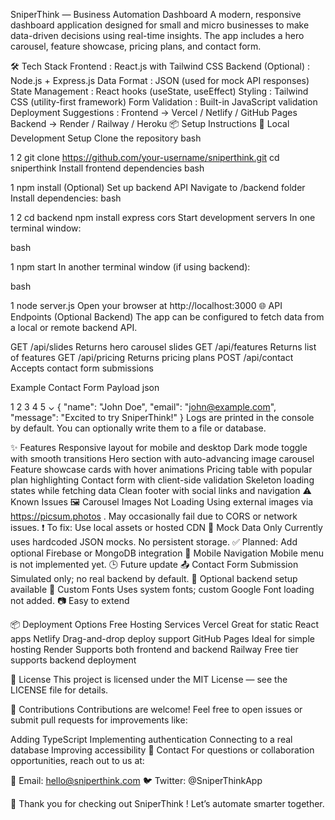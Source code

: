 SniperThink — Business Automation Dashboard
A modern, responsive dashboard application designed for small and micro businesses to make data-driven decisions using real-time insights. The app includes a hero carousel, feature showcase, pricing plans, and contact form.

🛠 Tech Stack
Frontend : React.js with Tailwind CSS
Backend (Optional) : Node.js + Express.js
Data Format : JSON (used for mock API responses)
State Management : React hooks (useState, useEffect)
Styling : Tailwind CSS (utility-first framework)
Form Validation : Built-in JavaScript validation
Deployment Suggestions :
Frontend → Vercel / Netlify / GitHub Pages
Backend → Render / Railway / Heroku
📦 Setup Instructions
🔧 Local Development Setup
Clone the repository
bash


1
2
git clone https://github.com/your-username/sniperthink.git 
cd sniperthink
Install frontend dependencies
bash


1
npm install
(Optional) Set up backend API
Navigate to /backend folder
Install dependencies:
bash


1
2
cd backend
npm install express cors
Start development servers
In one terminal window:

bash


1
npm start
In another terminal window (if using backend):

bash


1
node server.js
Open your browser at http://localhost:3000
🌐 API Endpoints (Optional Backend)
The app can be configured to fetch data from a local or remote backend API.

GET /api/slides
Returns hero carousel slides
GET /api/features
Returns list of features
GET /api/pricing
Returns pricing plans
POST /api/contact
Accepts contact form submissions

Example Contact Form Payload
json


1
2
3
4
5
⌄
{
  "name": "John Doe",
  "email": "john@example.com",
  "message": "Excited to try SniperThink!"
}
Logs are printed in the console by default. You can optionally write them to a file or database. 

✨ Features
Responsive layout for mobile and desktop
Dark mode toggle with smooth transitions
Hero section with auto-advancing image carousel
Feature showcase cards with hover animations
Pricing table with popular plan highlighting
Contact form with client-side validation
Skeleton loading states while fetching data
Clean footer with social links and navigation
⚠️ Known Issues
🖼️ Carousel Images Not Loading
Using external images via
https://picsum.photos
. May occasionally fail due to CORS or network issues.
❗ To fix: Use local assets or hosted CDN
🧪 Mock Data Only
Currently uses hardcoded JSON mocks. No persistent storage.
✅ Planned: Add optional Firebase or MongoDB integration
📲 Mobile Navigation
Mobile menu is not implemented yet.
🕒 Future update
📤 Contact Form Submission
Simulated only; no real backend by default.
🔄 Optional backend setup available
🎨 Custom Fonts
Uses system fonts; custom Google Font loading not added.
📷 Easy to extend

📦 Deployment Options
Free Hosting Services
Vercel
Great for static React apps
Netlify
Drag-and-drop deploy support
GitHub Pages
Ideal for simple hosting
Render
Supports both frontend and backend
Railway
Free tier supports backend deployment

📝 License
This project is licensed under the MIT License — see the LICENSE file for details.

🤝 Contributions
Contributions are welcome! Feel free to open issues or submit pull requests for improvements like:

Adding TypeScript
Implementing authentication
Connecting to a real database
Improving accessibility
💬 Contact
For questions or collaboration opportunities, reach out to us at:

📧 Email: hello@sniperthink.com
🐦 Twitter: @SniperThinkApp

🌟 Thank you for checking out SniperThink !
Let’s automate smarter together.
